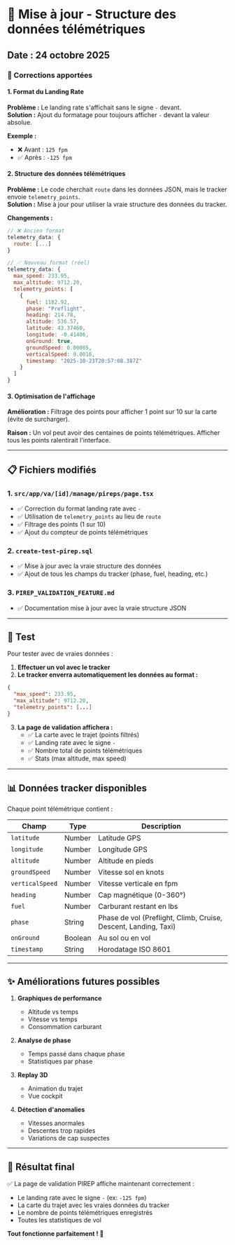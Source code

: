 # 🔄 Mise à jour - Structure des données télémétriques

## Date : 24 octobre 2025

### 🐛 Corrections apportées

#### 1. Format du Landing Rate
**Problème :** Le landing rate s'affichait sans le signe `-` devant.  
**Solution :** Ajout du formatage pour toujours afficher `-` devant la valeur absolue.

**Exemple :**
- ❌ Avant : `125 fpm`
- ✅ Après : `-125 fpm`

#### 2. Structure des données télémétriques
**Problème :** Le code cherchait `route` dans les données JSON, mais le tracker envoie `telemetry_points`.  
**Solution :** Mise à jour pour utiliser la vraie structure des données du tracker.

**Changements :**
```javascript
// ❌ Ancien format
telemetry_data: {
  route: [...]
}

// ✅ Nouveau format (réel)
telemetry_data: {
  max_speed: 233.95,
  max_altitude: 9712.20,
  telemetry_points: [
    {
      fuel: 1182.92,
      phase: "Preflight",
      heading: 214.78,
      altitude: 536.57,
      latitude: 43.37460,
      longitude: -0.41406,
      onGround: true,
      groundSpeed: 0.00005,
      verticalSpeed: 0.0016,
      timestamp: "2025-10-23T20:57:08.387Z"
    }
  ]
}
```

#### 3. Optimisation de l'affichage
**Amélioration :** Filtrage des points pour afficher 1 point sur 10 sur la carte (évite de surcharger).

**Raison :** Un vol peut avoir des centaines de points télémétriques. Afficher tous les points ralentirait l'interface.

---

## 📋 Fichiers modifiés

### 1. `src/app/va/[id]/manage/pireps/page.tsx`
- ✅ Correction du format landing rate avec `-`
- ✅ Utilisation de `telemetry_points` au lieu de `route`
- ✅ Filtrage des points (1 sur 10)
- ✅ Ajout du compteur de points télémétriques

### 2. `create-test-pirep.sql`
- ✅ Mise à jour avec la vraie structure des données
- ✅ Ajout de tous les champs du tracker (phase, fuel, heading, etc.)

### 3. `PIREP_VALIDATION_FEATURE.md`
- ✅ Documentation mise à jour avec la vraie structure JSON

---

## 🧪 Test

Pour tester avec de vraies données :

1. **Effectuer un vol avec le tracker**
2. **Le tracker enverra automatiquement les données au format :**
```json
{
  "max_speed": 233.95,
  "max_altitude": 9712.20,
  "telemetry_points": [...]
}
```

3. **La page de validation affichera :**
   - ✅ La carte avec le trajet (points filtrés)
   - ✅ Landing rate avec le signe `-`
   - ✅ Nombre total de points télémétriques
   - ✅ Stats (max altitude, max speed)

---

## 📊 Données tracker disponibles

Chaque point télémétrique contient :

| Champ | Type | Description |
|-------|------|-------------|
| `latitude` | Number | Latitude GPS |
| `longitude` | Number | Longitude GPS |
| `altitude` | Number | Altitude en pieds |
| `groundSpeed` | Number | Vitesse sol en knots |
| `verticalSpeed` | Number | Vitesse verticale en fpm |
| `heading` | Number | Cap magnétique (0-360°) |
| `fuel` | Number | Carburant restant en lbs |
| `phase` | String | Phase de vol (Preflight, Climb, Cruise, Descent, Landing, Taxi) |
| `onGround` | Boolean | Au sol ou en vol |
| `timestamp` | String | Horodatage ISO 8601 |

---

## ✨ Améliorations futures possibles

1. **Graphiques de performance**
   - Altitude vs temps
   - Vitesse vs temps
   - Consommation carburant

2. **Analyse de phase**
   - Temps passé dans chaque phase
   - Statistiques par phase

3. **Replay 3D**
   - Animation du trajet
   - Vue cockpit

4. **Détection d'anomalies**
   - Vitesses anormales
   - Descentes trop rapides
   - Variations de cap suspectes

---

## 🎯 Résultat final

✅ La page de validation PIREP affiche maintenant correctement :
- Le landing rate avec le signe `-` (ex: `-125 fpm`)
- La carte du trajet avec les vraies données du tracker
- Le nombre de points télémétriques enregistrés
- Toutes les statistiques de vol

**Tout fonctionne parfaitement ! 🎉**
